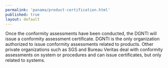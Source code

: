 ```yaml
---
permalink: 'panama/product-certification.html'
published: true
layout: default
---
```

Once the conformity assessments have been conducted, the DGNTI will issue a conformity assessment certificate. DGNTI is the only organization authorized to issue conformity assessments related to products. Other private organizations such as SGS and Bureau Veritas deal with conformity assessments on system or procedures and can issue certificates, but only related to systems.

